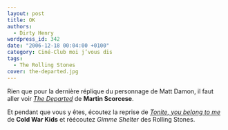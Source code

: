 ```yaml
---
layout: post
title: OK
authors:
  - Dirty Henry
wordpress_id: 342
date: "2006-12-18 00:04:00 +0100"
category: Ciné-Club moi j’vous dis
tags:
  - The Rolling Stones
cover: the-departed.jpg
---
```


Rien que pour la dernière réplique du personnage de Matt Damon, il faut aller
voir [_The Departed_][1] de **Martin Scorcese**.

Et pendant que vous y êtes, écoutez la reprise de
[_Tonite, you belong to me_](https://youtu.be/NdnQKVwGZY8) de **Cold War Kids**
et réécoutez _Gimme Shelter_ des Rolling Stones.

[1]: https://www.themoviedb.org/movie/1422-the-departed "The Departed"
